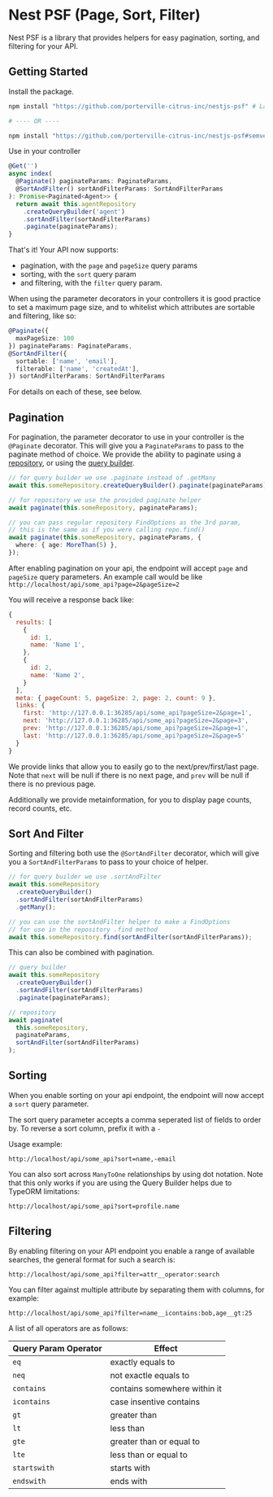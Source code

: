 # Nest PSF (Page, Sort, Filter)

Nest PSF is a library that provides helpers for easy pagination, sorting, and filtering for your API.

## Getting Started

Install the package.

```bash
npm install "https://github.com/porterville-citrus-inc/nestjs-psf" # Latest on main

# ---- OR ----

npm install "https://github.com/porterville-citrus-inc/nestjs-psf#semver:^1.0.0" # Specific version
```

Use in your controller

```typescript
@Get('')
async index(
  @Paginate() paginateParams: PaginateParams,
  @SortAndFilter() sortAndFilterParams: SortAndFilterParams
): Promise<Paginated<Agent>> {
  return await this.agentRepository
    .createQueryBuilder('agent')
    .sortAndFilter(sortAndFilterParams)
    .paginate(paginateParams);
}
```

That's it! Your API now supports:

- pagination, with the `page` and `pageSize` query params
- sorting, with the `sort` query param
- and filtering, with the `filter` query param.

When using the parameter decorators in your controllers it is good practice to set a maximum page size, and to whitelist which attributes are sortable and filtering, like so:

```typescript
@Paginate({
  maxPageSize: 100
}) paginateParams: PaginateParams,
@SortAndFilter({
  sortable: ['name', 'email'],
  filterable: ['name', 'createdAt'],
}) sortAndFilterParams: SortAndFilterParams
```

For details on each of these, see below.

## Pagination

For pagination, the parameter decorator to use in your controller is the `@Paginate` decorator. This will give you a `PaginateParams` to pass to the paginate method of choice. We provide the ability to paginate using a [repository](https://typeorm.io/#/working-with-repository), or using the [query builder](https://typeorm.io/#/select-query-builder/what-is-querybuilder).

```typescript
// for query builder we use .paginate instead of .getMany
await this.someRepository.createQueryBuilder().paginate(paginateParams);

// for repository we use the provided paginate helper
await paginate(this.someRepository, paginateParams);

// you can pass regular repository FindOptions as the 3rd param,
// this is the same as if you were calling repo.find()
await paginate(this.someRepository, paginateParams, {
  where: { age: MoreThan(5) },
});
```

After enabling pagination on your api, the endpoint will accept `page` and
`pageSize` query parameters. An example call would be like
`http://localhost/api/some_api?page=2&pageSize=2`

You will receive a response back like:

```js
{
  results: [
    {
      id: 1,
      name: 'Name 1',
    },
    {
      id: 2,
      name: 'Name 2',
    }
  ],
  meta: { pageCount: 5, pageSize: 2, page: 2, count: 9 },
  links: {
    first: 'http://127.0.0.1:36285/api/some_api?pageSize=2&page=1',
    next: 'http://127.0.0.1:36285/api/some_api?pageSize=2&page=3',
    prev: 'http://127.0.0.1:36285/api/some_api?pageSize=2&page=1',
    last: 'http://127.0.0.1:36285/api/some_api?pageSize=2&page=5'
  }
}
```

We provide links that allow you to easily go to the next/prev/first/last page. Note that `next` will be null if there is no next page, and `prev` will be null if there is no previous page.

Additionally we provide metainformation, for you to display page counts, record counts, etc.

## Sort And Filter

Sorting and filtering both use the `@SortAndFilter` decorator, which will give you a `SortAndFilterParams` to pass to your choice of helper.

```typescript
// for query builder we use .sortAndFilter
await this.someRepository
  .createQueryBuilder()
  .sortAndFilter(sortAndFilterParams)
  .getMany();

// you can use the sortAndFilter helper to make a FindOptions
// for use in the repository .find method
await this.someRepository.find(sortAndFilter(sortAndFilterParams));
```

This can also be combined with pagination.

```typescript
// query builder
await this.someRepository
  .createQueryBuilder()
  .sortAndFilter(sortAndFilterParams)
  .paginate(paginateParams);

// repository
await paginate(
  this.someRepository,
  paginateParams,
  sortAndFilter(sortAndFilterParams)
);
```

## Sorting

When you enable sorting on your api endpoint, the endpoint will now accept a `sort` query parameter.

The sort query parameter accepts a comma seperated list of fields to order by. To reverse a sort column, prefix it with a `-`

Usage example:

`http://localhost/api/some_api?sort=name,-email`

You can also sort across `ManyToOne` relationships by using dot notation. Note
that this only works if you are using the Query Builder helps due to TypeORM
limitations:

`http://localhost/api/some_api?sort=profile.name`

## Filtering

By enabling filtering on your API endpoint you enable a range of available searches, the general format for such a search is:

`http://localhost/api/some_api?filter=attr__operator:search`

You can filter against multiple attribute by separating them with columns, for example:

`http://localhost/api/some_api?filter=name__icontains:bob,age__gt:25`

A list of all operators are as follows:

| Query Param Operator | Effect                       |
| -------------------- | ---------------------------- |
| `eq`                 | exactly equals to            |
| `neq`                | not exactle equals to        |
| `contains`           | contains somewhere within it |
| `icontains`          | case insentive contains      |
| `gt`                 | greater than                 |
| `lt`                 | less than                    |
| `gte`                | greater than or equal to     |
| `lte`                | less than or equal to        |
| `startswith`         | starts with                  |
| `endswith`           | ends with                    |
